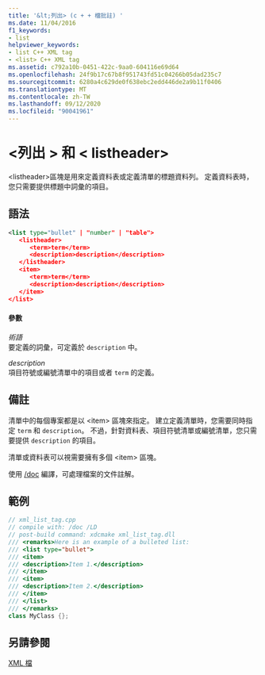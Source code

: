```yaml
---
title: '&lt;列出> (c + + 檔批註) '
ms.date: 11/04/2016
f1_keywords:
- list
helpviewer_keywords:
- list C++ XML tag
- <list> C++ XML tag
ms.assetid: c792a10b-0451-422c-9aa0-604116e69d64
ms.openlocfilehash: 24f9b17c67b8f951743fd51c04266b05dad235c7
ms.sourcegitcommit: 6280a4c629de0f638ebc2edd446de2a9b11f0406
ms.translationtype: MT
ms.contentlocale: zh-TW
ms.lasthandoff: 09/12/2020
ms.locfileid: "90041961"
---
```

# <a name="ltlistgt-and-ltlistheadergt"></a>&lt;列出 &gt; 和 &lt; listheader&gt;

\<listheader>區塊是用來定義資料表或定義清單的標題資料列。 定義資料表時，您只需要提供標題中詞彙的項目。

## <a name="syntax"></a>語法

```xml
<list type="bullet" | "number" | "table">
   <listheader>
      <term>term</term>
      <description>description</description>
   </listheader>
   <item>
      <term>term</term>
      <description>description</description>
   </item>
</list>
```

#### <a name="parameters"></a>參數

*術語*<br/>
要定義的詞彙，可定義於 `description` 中。

*description*<br/>
項目符號或編號清單中的項目或者 `term` 的定義。

## <a name="remarks"></a>備註

清單中的每個專案都是以 \<item> 區塊來指定。 建立定義清單時，您需要同時指定 `term` 和 `description`。 不過，針對資料表、項目符號清單或編號清單，您只需要提供 `description` 的項目。

清單或資料表可以視需要擁有多個 \<item> 區塊。

使用 [/doc](doc-process-documentation-comments-c-cpp.md) 編譯，可處理檔案的文件註解。

## <a name="example"></a>範例

```cpp
// xml_list_tag.cpp
// compile with: /doc /LD
// post-build command: xdcmake xml_list_tag.dll
/// <remarks>Here is an example of a bulleted list:
/// <list type="bullet">
/// <item>
/// <description>Item 1.</description>
/// </item>
/// <item>
/// <description>Item 2.</description>
/// </item>
/// </list>
/// </remarks>
class MyClass {};
```

## <a name="see-also"></a>另請參閱

[XML 檔](xml-documentation-visual-cpp.md)
